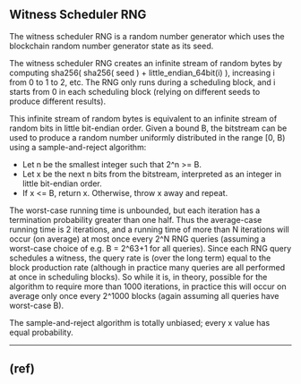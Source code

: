 ## Witness Scheduler RNG

The witness scheduler RNG is a random number generator which uses the blockchain random number generator state as its seed.

The witness scheduler RNG creates an infinite stream of random bytes by computing sha256( sha256( seed ) + little_endian_64bit(i) ), increasing i from 0 to 1 to 2, etc. The RNG only runs during a scheduling block, and i starts from 0 in each scheduling block (relying on different seeds to produce different results).

This infinite stream of random bytes is equivalent to an infinite stream of random bits in little bit-endian order. Given a bound B, the bitstream can be used to produce a random number uniformly distributed in the range [0, B) using a sample-and-reject algorithm:

- Let n be the smallest integer such that 2^n >= B.
- Let x be the next n bits from the bitstream, interpreted as an integer in little bit-endian order.
- If x <= B, return x. Otherwise, throw x away and repeat.

The worst-case running time is unbounded, but each iteration has a termination probability greater than one half. Thus the average-case running time is 2 iterations, and a running time of more than N iterations will occur (on average) at most once every 2^N RNG queries (assuming a worst-case choice of e.g. B = 2^63+1 for all queries). Since each RNG query schedules a witness, the query rate is (over the long term) equal to the block production rate (although in practice many queries are all performed at once in scheduling blocks). So while it is, in theory, possible for the algorithm to require more than 1000 iterations, in practice this will occur on average only once every 2^1000 blocks (again assuming all queries have worst-case B).

The sample-and-reject algorithm is totally unbiased; every x value has equal probability.

***

(ref)
- 

